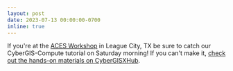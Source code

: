 ```yaml
---
layout: post
date: 2023-07-13 00:00:00-0700
inline: true
---
```


If you're at the [ACES Workshop](https://hprc.tamu.edu/aces/aces_workshop.html) in League City, TX be sure to catch our CyberGIS-Compute tutorial on Saturday morning! If you can't make it, [check out the hands-on materials on CyberGISXHub](https://cybergisxhub.cigi.illinois.edu/notebook/aces-workshop-2023-cybergis-compute/).
